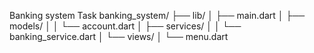 Banking system Task 
banking_system/
├── lib/
│   ├── main.dart
│   ├── models/
│   │   └── account.dart
│   ├── services/
│   │   └── banking_service.dart
│   └── views/
│       └── menu.dart

